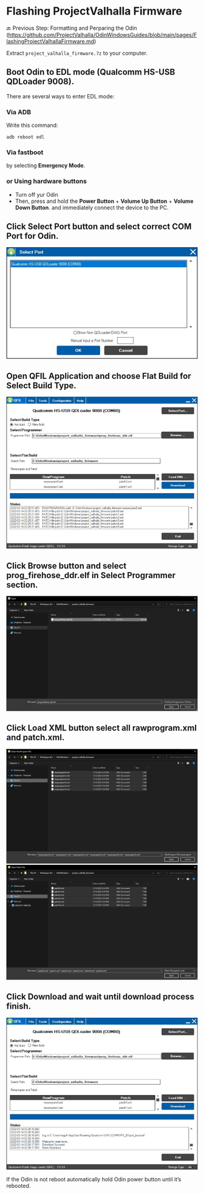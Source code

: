 # Flashing ProjectValhalla Firmware
🔙 Previous Step: Formatting and Perparing the Odin (https://github.com/ProjectValhalla/OdinWindowsGuides/blob/main/pages/FlashingProjectValhallaFirmware.md)

Extract `project_valhalla_firmware.7z` to your computer.

## Boot Odin to EDL mode (Qualcomm HS-USB QDLoader 9008).
There are several ways to enter EDL mode:

### Via ADB
Write this command:

```
adb reboot edl
```
### Via fastboot
by selecting **Emergency Mode**.

### or Using hardware buttons
- Turn off yur Odin
- Then, press and hold the **Power Button** + **Volume Up Button**  + **Volume Down Button**. and immediately connect the device to the PC.

## Click Select Port button and select correct COM Port for Odin.
![QFIL ComPort](/images/qfil_comport.jpg)

## Open QFIL Application and choose Flat Build for Select Build Type.
![QFIL Start](/images/qfil_download_start.jpg)

## Click Browse button and select **prog_firehose_ddr.elf** in Select Programmer section.
![QFIL Firehose](/images/qfil_firehose.jpg)

## Click Load XML button select all **rawprogram.xml** and **patch.xml**.
![QFIL Rawprogram](/images/qfil_rawprogram.jpg)
![QFIL Patch](/images/qfil_patch.jpg)

## Click Download and wait until download process finish.
![QFIL Finish](/images/qfil_download_finish.jpg)


If the Odin is not reboot automatically hold Odin power button until it’s rebooted.

